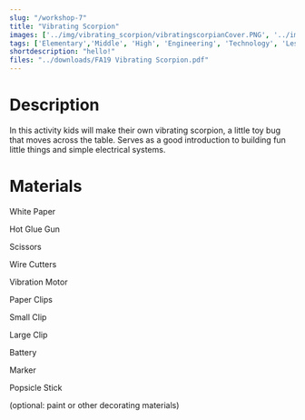 ```yaml
---
slug: "/workshop-7"
title: "Vibrating Scorpion"
images: ['../img/vibrating_scorpion/vibratingscorpianCover.PNG', '../img/vibrating_scorpion/vibrating_scorpion_1.png']
tags: ['Elementary','Middle', 'High', 'Engineering', 'Technology', 'Less Than 1 hour', 'Shifting Rythms']
shortdescription: "hello!"
files: "../downloads/FA19 Vibrating Scorpion.pdf"
---
```


# Description 
In this activity kids will make their own vibrating scorpion, a little toy bug that moves across the table. Serves as a good introduction to building fun little things and simple electrical systems. 

# Materials
White Paper

Hot Glue Gun

Scissors

Wire Cutters

Vibration Motor

Paper Clips

Small Clip

Large Clip

Battery

Marker

Popsicle Stick

(optional: paint or other decorating materials)
